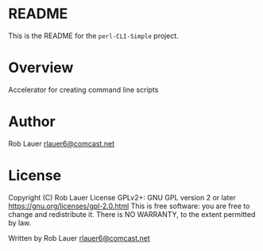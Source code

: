 # README

This is the README for the `perl-CLI-Simple` project.

# Overview

Accelerator for creating command line scripts

# Author

Rob Lauer <rlauer6@comcast.net>

# License

Copyright (C) Rob Lauer
License GPLv2+: GNU GPL version 2 or later <https://gnu.org/licenses/gpl-2.0.html>
This is free software: you are free to change and redistribute it.
There is NO WARRANTY, to the extent permitted by law.

Written by Rob Lauer <rlauer6@comcast.net>

